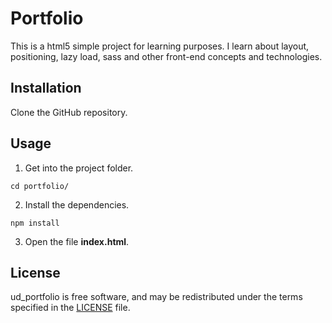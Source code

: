  # Portfolio
 
 This is a html5 simple project for learning purposes. I learn about layout, positioning, lazy load, sass and other front-end concepts and technologies.

 ## Installation
 
 Clone the GitHub repository.
 
 ## Usage
 
 1. Get into the project folder.
 ```
 cd portfolio/
 ```
 
 2. Install the dependencies.
 ```
 npm install
 ```
 
 3. Open the file **index.html**.
 
 ## License
 
 ud_portfolio is free software, and may be redistributed under the terms specified in the
 [LICENSE](/LICENSE) file.

